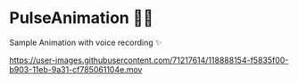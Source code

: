 # PulseAnimation 🧚🏻
Sample Animation with voice recording ✨

https://user-images.githubusercontent.com/71217614/118888154-f5835f00-b903-11eb-9a31-cf785061104e.mov

